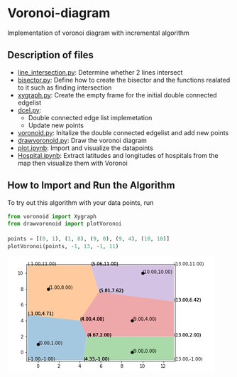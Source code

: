 # Voronoi-diagram
Implementation of voronoi diagram with incremental algorithm
## Description of files
* [line_intersection.py](/line_intersection.py): Determine whether 2 lines intersect
* [bisector.py](/bisector.py): Define how to create the bisector and the functions realated to it such as finding intersection
* [xygraph.py](/xygraph.py): Create the empty frame for the initial double connected edgelist
* [dcel.py](/dcel.py): 
  * Double connected edge list implemetation
  * Update new points
* [voronoid.py](/voronoid.py): Initalize the double connected edgelist and add new points
* [drawvoronoid.py](/drawvoronoid.py): Draw the voronoi diagram
* [plot.ipynb](/plot.ipynb): Import and visualize the datapoints
* [Hospital.ipynb](/Hospital.ipynb): Extract latitudes and longitudes of hospitals from the map then visualize them with Voronoi

## How to Import and Run the Algorithm
To try out this algorithm with your data points, run
```python
from voronoid import Xygraph
from drawvoronoid import plotVoronoi

points = [(0, 1), (1, 8), (9, 0), (9, 4), (10, 10)]
plotVoronoi(points, -1, 13, -1, 11)
```
![image](https://github.com/khuyentran1401/Voronoi-diagram/blob/master/Screenshot%20from%202020-06-08%2023-31-46.png)
